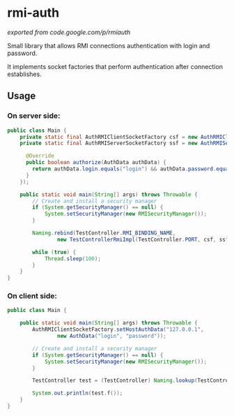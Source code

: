 # rmi-auth

*exported from code.google.com/p/rmiauth*

Small library that allows RMI connections authentication with login and password.

It implements socket factories that perform authentication after connection establishes.

## Usage

### On server side:

```java
public class Main {
    private static final AuthRMIClientSocketFactory csf = new AuthRMIClientSocketFactory();
    private static final AuthRMIServerSocketFactory ssf = new AuthRMIServerSocketFactory(new Authorizer() {

      @Override
      public boolean authorize(AuthData authData) {
        return authData.login.equals("login") && authData.password.equals("password");
      }
    });

    public static void main(String[] args) throws Throwable {
        // Create and install a security manager
        if (System.getSecurityManager() == null) {
            System.setSecurityManager(new RMISecurityManager());
        }

        Naming.rebind(TestController.RMI_BINDING_NAME,
                new TestControllerRmiImpl(TestController.PORT, csf, ssf));

        while (true) {
            Thread.sleep(100);
        }
    }
}
```

### On client side:

```java
public class Main {

    public static void main(String[] args) throws Throwable {
        AuthRMIClientSocketFactory.setHostAuthData("127.0.0.1",
                new AuthData("login", "password"));

        // Create and install a security manager
        if (System.getSecurityManager() == null) {
            System.setSecurityManager(new RMISecurityManager());
        }

        TestController test = (TestController) Naming.lookup(TestController.RMI_BINDING_NAME);

        System.out.println(test.f());
    }
}
```
